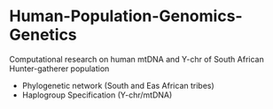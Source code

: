 # Human-Population-Genomics-Genetics
Computational research on human mtDNA and Y-chr of South African Hunter-gatherer population
- Phylogenetic network (South and Eas African tribes)
- Haplogroup Specification (Y-chr/mtDNA)
